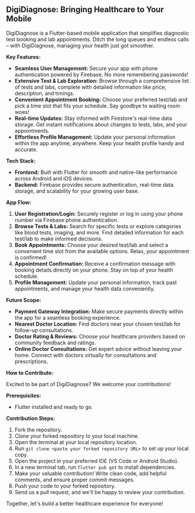 ## DigiDiagnose: Bringing Healthcare to Your Mobile

DigiDiagnose is a Flutter-based mobile application that simplifies diagnostic test booking and lab appointments. Ditch the long queues and endless calls – with DigiDiagnose, managing your health just got smoother.

**Key Features:**

* **Seamless User Management:** Secure your app with phone authentication powered by Firebase. No more remembering passwords!
* **Extensive Test & Lab Exploration:** Browse through a comprehensive list of tests and labs, complete with detailed information like price, description, and timings.
* **Convenient Appointment Booking:** Choose your preferred test/lab and pick a time slot that fits your schedule. Say goodbye to waiting room woes!
* **Real-time Updates:** Stay informed with Firestore's real-time data storage. Get instant notifications about changes to tests, labs, and your appointments.
* **Effortless Profile Management:** Update your personal information within the app anytime, anywhere. Keep your health profile handy and accurate.

**Tech Stack:**

* **Frontend:** Built with Flutter for smooth and native-like performance across Android and iOS devices.
* **Backend:** Firebase provides secure authentication, real-time data storage, and scalability for your growing user base.

**App Flow:**

1. **User Registration/Login:** Securely register or log in using your phone number via Firebase phone authentication.
2. **Browse Tests & Labs:** Search for specific tests or explore categories like blood tests, imaging, and more. Find detailed information for each test/lab to make informed decisions.
3. **Book Appointments:** Choose your desired test/lab and select a convenient time slot from the available options. Relax, your appointment is confirmed!
4. **Appointment Confirmation:** Receive a confirmation message with booking details directly on your phone. Stay on top of your health schedule.
5. **Profile Management:** Update your personal information, track past appointments, and manage your health data conveniently.

**Future Scope:**

* **Payment Gateway Integration:** Make secure payments directly within the app for a seamless booking experience.
* **Nearest Doctor Location:** Find doctors near your chosen test/lab for follow-up consultations.
* **Doctor Rating & Reviews:** Choose your healthcare providers based on community feedback and ratings.
* **Online Doctor Consultations:** Get expert advice without leaving your home. Connect with doctors virtually for consultations and prescriptions.

**How to Contribute:**

Excited to be part of DigiDiagnose? We welcome your contributions! 

**Prerequisites:**

* Flutter installed and ready to go.

**Contribution Steps:**

1. Fork the repository.
2. Clone your forked repository to your local machine.
3. Open the terminal at your local repository location.
4. Run `git clone <paste your forked repository URL>` to set up your local copy.
5. Open the project in your preferred IDE (VS Code or Android Studio).
6. In a new terminal tab, run `flutter pub get` to install dependencies.
7. Make your valuable contribution! Write clean code, add helpful comments, and ensure proper commit messages.
8. Push your code to your forked repository.
9. Send us a pull request, and we'll be happy to review your contribution.

Together, let's build a better healthcare experience for everyone!


